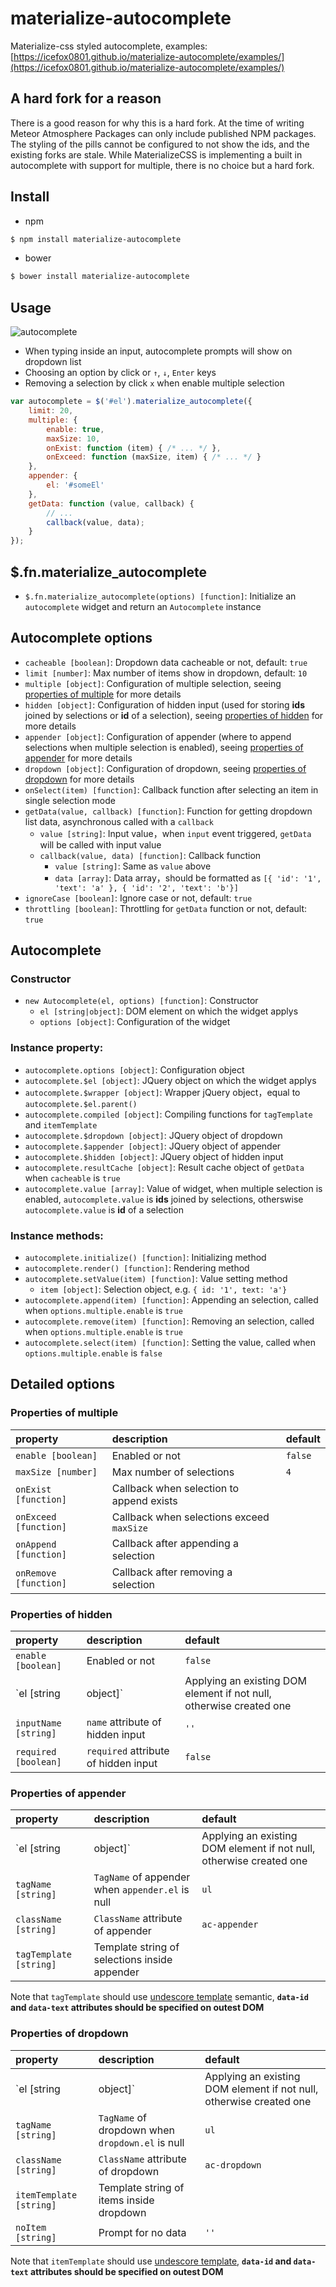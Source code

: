 # materialize-autocomplete
Materialize-css styled autocomplete, examples:  [https://icefox0801.github.io/materialize-autocomplete/examples/](https://icefox0801.github.io/materialize-autocomplete/examples/)

## A hard fork for a reason
There is a good reason for why this is a hard fork. At the time of writing Meteor Atmosphere Packages can only include published NPM packages. The styling of the pills cannot be configured to not show the ids, and the existing forks are stale. While MaterializeCSS is implementing a built in autocomplete with support for multiple, there is no choice but a hard fork.

## Install
+ npm
```sh
$ npm install materialize-autocomplete
```
+ bower
```sh
$ bower install materialize-autocomplete
```

## Usage
![autocomplete](https://cloud.githubusercontent.com/assets/3138397/17131670/1cca05be-5351-11e6-8c77-1d9a98ab765c.gif)
+ When typing inside an input, autocomplete prompts will show on dropdown list
+ Choosing an option by click or `↑`, `↓`, `Enter` keys
+ Removing a selection by click `x` when enable multiple selection

```javascript
var autocomplete = $('#el').materialize_autocomplete({
    limit: 20,
    multiple: {
        enable: true,
        maxSize: 10,
        onExist: function (item) { /* ... */ },
        onExceed: function (maxSize, item) { /* ... */ }
    },
    appender: {
        el: '#someEl'
    },
    getData: function (value, callback) {
        // ...
        callback(value, data);
    }
});
```

## $.fn.materialize_autocomplete
+ `$.fn.materialize_autocomplete(options) [function]`: Initialize an `autocomplete` widget and return an `Autocomplete` instance

## Autocomplete options
+ `cacheable [boolean]`: Dropdown data cacheable or not, default: `true`
+ `limit [number]`: Max number of items show in dropdown, default: `10`
+ `multiple [object]`: Configuration of multiple selection, seeing [properties of multiple](#properties-of-multiple) for more details
+ `hidden [object]`: Configuration of hidden input (used for storing **ids** joined by selections or **id** of a selection), seeing [properties of hidden](#properties-of-hidden) for more details
+ `appender [object]`: Configuration of appender (where to append selections when multiple selection is enabled), seeing [properties of appender](#properties-of-appender) for more details
+ `dropdown [object]`: Configuration of dropdown, seeing [properties of dropdown](#properties-of-dropdown) for more details
+ `onSelect(item) [function]`: Callback function after selecting an item in single selection mode
+ `getData(value, callback) [function]`: Function for getting dropdown list data, asynchronous called with a `callback`
    + `value [string]`: Input value，when `input` event triggered, `getData` will be called with input value
    + `callback(value, data) [function]`: Callback function
        + `value [string]`: Same as `value` above
        + `data [array]`: Data array，should be formatted as `[{ 'id': '1', 'text': 'a' }, { 'id': '2', 'text': 'b'}]`
+ `ignoreCase [boolean]`: Ignore case or not, default: `true`
+ `throttling [boolean]`: Throttling for `getData` function or not, default: `true`


## Autocomplete
### Constructor
+ `new Autocomplete(el, options) [function]`: Constructor
    + `el [string|object]`: DOM element on which the widget applys
    + `options [object]`: Configuration of the widget

### Instance property:
+ `autocomplete.options [object]`: Configuration object
+ `autocomplete.$el [object]`: JQuery object on which the widget applys
+ `autocomplete.$wrapper [object]`: Wrapper jQuery object，equal to `autocomplete.$el.parent()`
+ `autocomplete.compiled [object]`: Compiling functions for `tagTemplate` and `itemTemplate`
+ `autocomplete.$dropdown [object]`: JQuery object of dropdown
+ `autocomplete.$appender [object]`: JQuery object of appender
+ `autocomplete.$hidden [object]`: JQuery object of hidden input
+ `autocomplete.resultCache [object]`: Result cache object of `getData` when `cacheable` is `true`
+ `autocomplete.value [array]`: Value of widget, when multiple selection is enabled, `autocomplete.value` is **ids** joined by selections, otherswise `autocomplete.value` is **id** of a selection

### Instance methods:
+ `autocomplete.initialize() [function]`: Initializing method
+ `autocomplete.render() [function]`: Rendering method
+ `autocomplete.setValue(item) [function]`: Value setting method
    + `item [object]`: Selection object, e.g. `{ id: '1', text: 'a'}`
+ `autocomplete.append(item) [function]`: Appending an selection, called when `options.multiple.enable` is `true`
+ `autocomplete.remove(item) [function]`: Removing an selection, called when `options.multiple.enable` is `true`
+ `autocomplete.select(item) [function]`: Setting the value, called when `options.multiple.enable` is `false`

## Detailed options
### Properties of multiple
|property|description|default|
|:---|:---|:---|
|`enable [boolean]`|Enabled or not|`false`|
|`maxSize [number]`|Max number of selections|`4`|
|`onExist [function]`|Callback when selection to append exists||
|`onExceed [function]`|Callback when selections exceed `maxSize`||
|`onAppend [function]`|Callback after appending a selection||
|`onRemove [function]`|Callback after removing a selection||
### Properties of hidden
|property|description|default|
|:---|:---|:---|
|`enable [boolean]`|Enabled or not|`false`|
|`el [string|object]`|Applying an existing DOM element if not null, otherwise created one|`''`|
|`inputName [string]`|`name` attribute of hidden input|`''`|
|`required [boolean]`|`required` attribute of hidden input|`false`|
### Properties of appender
|property|description|default|
|:---|:---|:---|
|`el [string|object]`|Applying an existing DOM element if not null, otherwise created one|`''`|
|`tagName [string]`|`TagName` of appender when `appender.el` is null|`ul`|
|`className [string]`|`ClassName` attribute of appender|`ac-appender`|
|`tagTemplate [string]`|Template string of selections inside appender||
Note that `tagTemplate` should use [undescore template](http://underscorejs.org/#template) semantic, **`data-id` and `data-text` attributes should be specified on outest DOM**
### Properties of dropdown
|property|description|default|
|:---|:---|:---|
|`el [string|object]`|Applying an existing DOM element if not null, otherwise created one|`''`|
|`tagName [string]`|`TagName` of dropdown when `dropdown.el` is null|`ul`|
|`className [string]`|`ClassName` attribute of dropdown|`ac-dropdown`|
|`itemTemplate [string]`|Template string of items inside dropdown||
|`noItem [string]`|Prompt for no data|`''`|
Note that `itemTemplate` should use [undescore template](http://underscorejs.org/#template), **`data-id` and `data-text` attributes should be specified on outest DOM**
